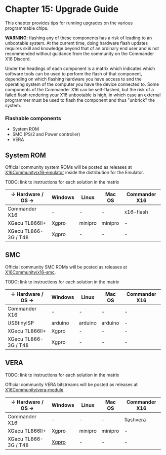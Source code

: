 # Chapter 15: Upgrade Guide

This chapter provides tips for running upgrades on the various programmable chips.

**WARNING**: flashing any of these components has a risk of leading to an unbootable system. At the current time, doing hardware flash updates requires skill and knowledge beyond that of an ordinary end user and is not recommended without guidance from the community on the Commander X16 Discord.

Under the headings of each component is a matrix which indicates which software tools can be used to perform the flash of that component, depending on which flashing hardware you have access to and the operating system of the computer you have the device connected to. Some components of the Commander X16 can be self-flashed, but the risk of a failed flash rendering your X16 unbootable is high, in which case an external programmer must be used to flash the component and thus "unbrick" the system.

### Flashable components
* System ROM
* SMC (PS/2 and Power controller)
* VERA

## System ROM

Official community system ROMs will be posted as releases at [X16Community/x16-emulator](https://github.com/X16Community/x16-emulator/releases) inside the distribution for the Emulator.

TODO: link to instructions for each solution in the matrix

| ↓ Hardware / OS → | Windows | Linux | Mac OS | Commander X16 |
|-|-|-|-|-|
| Commander X16 | - | - | - | x16-flash |
| XGecu TL866II+ | Xgpro | minipro | minipro | - |
| XGecu TL866-3G / T48 | Xgpro | - | - | - |

## SMC

Official community SMC ROMs will be posted as releases at [X16Community/x16-smc](https://github.com/X16Community/x16-smc/releases).

TODO: link to instructions for each solution in the matrix

| ↓ Hardware / OS → | Windows | Linux | Mac OS | Commander X16 |
|-|-|-|-|-|
| Commander X16 | - | - | - | - |
| USBtinyISP | arduino | arduino | arduino | - |
| XGecu TL866II+ | Xgpro | - | - | - |
| XGecu TL866-3G / T48 | Xgpro | - | - | - |

## VERA 

TODO: link to instructions for each solution in the matrix

Official community VERA bitstreams will be posted as releases at [X16Community/vera-module](https://github.com/X16Community/vera-module/releases)

| ↓ Hardware / OS → | Windows | Linux | Mac OS | Commander X16 |
|-|-|-|-|-|
| Commander X16 | - | - | - | flashvera |
| XGecu TL866II+ | Xgpro | minipro | minipro | - |
| XGecu TL866-3G / T48 | [Xgpro](X16%20Reference%20-%20Appendix%20B%20-%20VERA%20Recovery.md) | - | - | - |

<!-- For PDF formatting -->
<div class="page-break"></div>
